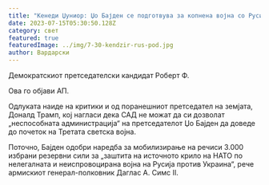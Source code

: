 ```yaml
---
title: "Кенеди Џуниор: Џо Бајден се подготвува за копнена војна со Русија"
date: 2023-07-15T05:30:50.128Z
category: свет
featured: true
featuredImage: ../img/7-30-kendzir-rus-pod.jpg
author: Вардарски
---
```

Демократскиот претседателски кандидат Роберт Ф.

Ова го објави АП.

Одлуката наиде на критики и од поранешниот претседател на земјата, Доналд Трамп, кој нагласи дека САД не можат да си дозволат „неспособната администрација“ на претседателот Џо Бајден да доведе до почеток на Третата светска војна.

Поточно, Бајден одобри наредба за мобилизирање на речиси 3.000 избрани резервни сили за „заштита на источното крило на НАТО по нелегалната и неиспровоцирана војна на Русија против Украина“, рече армискиот генерал-полковник Даглас А. Симс II.
